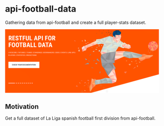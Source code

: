 # api-football-data
Gathering data from api-football and create a full player-stats dataset.

![](img/api-football-project.png)

## Motivation
Get a full dataset of La Liga spanish football first division from api-football.

